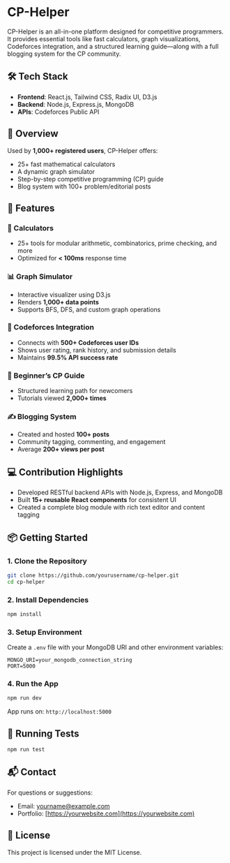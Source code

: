 # CP-Helper

CP-Helper is an all-in-one platform designed for competitive programmers. It provides essential tools like fast calculators, graph visualizations, Codeforces integration, and a structured learning guide—along with a full blogging system for the CP community.

## 🛠 Tech Stack

* **Frontend**: React.js, Tailwind CSS, Radix UI, D3.js
* **Backend**: Node.js, Express.js, MongoDB
* **APIs**: Codeforces Public API

## 📌 Overview

Used by **1,000+ registered users**, CP-Helper offers:

* 25+ fast mathematical calculators
* A dynamic graph simulator
* Step-by-step competitive programming (CP) guide
* Blog system with 100+ problem/editorial posts

## 🚀 Features

### 🧮 Calculators

* 25+ tools for modular arithmetic, combinatorics, prime checking, and more
* Optimized for **< 100ms** response time

### 📊 Graph Simulator

* Interactive visualizer using D3.js
* Renders **1,000+ data points**
* Supports BFS, DFS, and custom graph operations

### 🧩 Codeforces Integration

* Connects with **500+ Codeforces user IDs**
* Shows user rating, rank history, and submission details
* Maintains **99.5% API success rate**

### 📘 Beginner’s CP Guide

* Structured learning path for newcomers
* Tutorials viewed **2,000+ times**

### ✍️ Blogging System

* Created and hosted **100+ posts**
* Community tagging, commenting, and engagement
* Average **200+ views per post**

## 💻 Contribution Highlights

* Developed RESTful backend APIs with Node.js, Express, and MongoDB
* Built **15+ reusable React components** for consistent UI
* Created a complete blog module with rich text editor and content tagging

## 📦 Getting Started

### 1. Clone the Repository

```bash
git clone https://github.com/yourusername/cp-helper.git
cd cp-helper
```

### 2. Install Dependencies

```bash
npm install
```

### 3. Setup Environment

Create a `.env` file with your MongoDB URI and other environment variables:

```env
MONGO_URI=your_mongodb_connection_string
PORT=5000
```

### 4. Run the App

```bash
npm run dev
```

App runs on: `http://localhost:5000`

## 🧪 Running Tests

```bash
npm run test
```

## 📬 Contact

For questions or suggestions:

* Email: [yourname@example.com](mailto:yourname@example.com)
* Portfolio: [https://yourwebsite.com](https://yourwebsite.com)

## 📄 License

This project is licensed under the MIT License.
